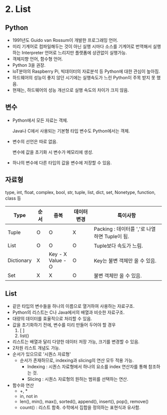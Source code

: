 # 2. List

## Python

- 1991년도 Guido van Rossum이 개발한 프로그래밍 언어.
- 미리 기계어로 컴파일해두는 것이 아닌 실행 시마다 소스를 기계어로 번역해서 실행하는 Interpreter 언어로 느리지만 플랫폼에 상관없이 실행가능.
- 객체지향 언어, 함수형 언어.
- Python 3을 권장.
- IoT분야의 Raspberry Pi, 빅데이터의 자료분석 등 Python에 대한 관심이 높아짐.
- 하드웨어의 성능이 좋지 않던 시기에는 실행속도가 느린 Python이 주목 받지 못 했음.
- 현재는, 하드웨어의 성능 개선으로 실행 속도의 차이가 크지 않음.



## 변수

- Python에서 모든 자료는 객체.

  Java나 C에서 사용되는 기본형 타입 변수도 Python에서는 객체.

- 변수의 선언은 따로 없음.

  변수에 값을 초기화 시 변수가 메모리에 생성.

- 하나의 변수에 다른 타입의 값을 변수에 저장할 수 있음.



## 자료형

type, int, float, complex, bool, str, tuple, list, dict, set, Nonetype, function, class 등

| Type       | 순서 | 중복                   | 데이터 변경 | 특이사항                                      |
| ---------- | ---- | ---------------------- | ----------- | --------------------------------------------- |
| Tuple      | O    | O                      | X           | Packing : 데이터를 ','로 나열하면 Tuple이 됨. |
| List       | O    | O                      | O           | Tuple보다 속도가 느림.                        |
| Dictionary | X    | Key - X<br />Value - O | O           | Key는 불변 객체만 올 수 있음.                 |
| Set        | X    | X                      | O           | 불변 객체만 올 수 있음.                       |



## List

- 같은 타입의 변수들을 하나의 이름으로 열거하여 사용하는 자료구조.
- Python의 리스트는 C나 Java에서의 배열과 비슷한 자료구조.
- 대량의 데이터를 효율적으로 처리할 수 있음.
- 값을 초기화하기 전에, 변수를 미리 만들어 두어야 할 경우
  1. [ ]
  2. list()
- 리스트는 배열과 달리 다양한 데이터 저장 가능, 크기를 변경할 수 있음.
- 2차원 리스트 개념도 가능.
- 순서가 있으므로 '시퀀스 자료형'
  - 순서가 존재하므로, indexing과 slicing의 연산 모두 적용 가능.
    - Indexing : 시퀀스 자료형에서 하나의 요소를 index 연산자를 통해 참조하는 것.
    - Slicing : 시퀀스 자료형의 원하는 범위를 선택하는 연산.
- 함수와 연산
  - +, *
  - in, not in
  - len(), min(), max(), sorted(), append(), insert(), pop(), remove()
  - count() : 리스트 함축. 수학에서 집합을 정의하는 표현식과 유사함.

